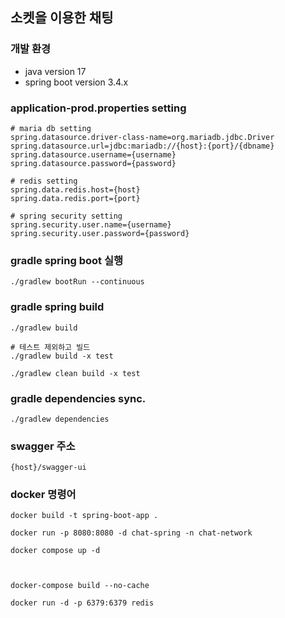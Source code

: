 
## 소켓을 이용한 채팅

### 개발 환경
- java version 17
- spring boot version 3.4.x

### application-prod.properties setting
```
# maria db setting
spring.datasource.driver-class-name=org.mariadb.jdbc.Driver
spring.datasource.url=jdbc:mariadb://{host}:{port}/{dbname}
spring.datasource.username={username}
spring.datasource.password={password}

# redis setting
spring.data.redis.host={host}
spring.data.redis.port={port}

# spring security setting
spring.security.user.name={username}
spring.security.user.password={password}

```

### gradle spring boot 실행
```
./gradlew bootRun --continuous

```

### gradle spring build
```
./gradlew build

# 테스트 제외하고 빌드
./gradlew build -x test

./gradlew clean build -x test

```

### gradle dependencies sync.
```
./gradlew dependencies
```


### swagger 주소
```
{host}/swagger-ui
```

### docker 명령어 
```
docker build -t spring-boot-app .

docker run -p 8080:8080 -d chat-spring -n chat-network

docker compose up -d



docker-compose build --no-cache

docker run -d -p 6379:6379 redis

```